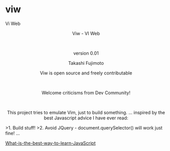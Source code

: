 # viw
Vi Web


<p align="center">Viw - VI Web</p>
<br />
<p align="center">version 0.01</p>
<p align="center">Takashi Fujimoto</p>
<p align="center">Viw is open source and freely contributable</p>
<br />
<p align="center">Welcome criticisms from Dev Community!</p>
<br />
<p align="center">This project tries to emulate Vim, just to build something.  ... inspired by the best Javascript advice I have ever read:</p>
>1. Build stuff!
>2. Avoid JQuery - document.querySelector() will work just fine!
   ...
                              
[What-is-the-best-way-to-learn-JavaScript](https://www.quora.com/What-is-the-best-way-to-learn-JavaScript/answer/Alex-Jansen-2 "Quora")



              
